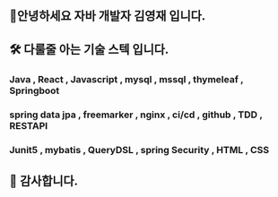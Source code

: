 ## 🙋‍안녕하세요 자바 개발자 김영재 입니다.





## 🛠 다룰줄 아는 기술 스텍 입니다.


 ### Java , React , Javascript , mysql , mssql , thymeleaf , Springboot 
 ### spring data jpa , freemarker , nginx , ci/cd , github , TDD , RESTAPI
 ### Junit5 , mybatis , QueryDSL , spring Security , HTML , CSS




## 🚜 감사합니다.
